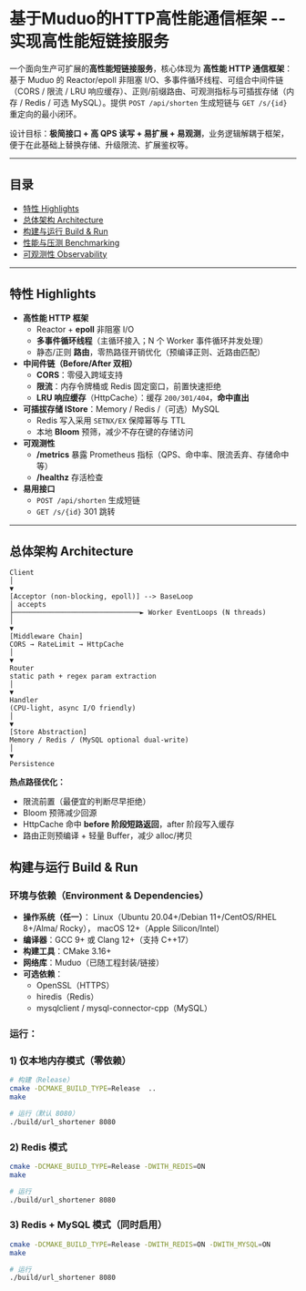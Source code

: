 # 基于Muduo的HTTP高性能通信框架 -- 实现高性能短链接服务

一个面向生产可扩展的**高性能短链接服务**，核心体现为 **高性能 HTTP 通信框架**：  
基于 Muduo 的 Reactor/epoll 非阻塞 I/O、多事件循环线程、可组合中间件链（CORS / 限流 / LRU 响应缓存）、正则/前缀路由、可观测指标与可插拔存储（内存 / Redis / 可选 MySQL）。提供 `POST /api/shorten` 生成短链与 `GET /s/{id}` 重定向的最小闭环。

设计目标：**极简接口 + 高 QPS 读写 + 易扩展 + 易观测**，业务逻辑解耦于框架，便于在此基础上替换存储、升级限流、扩展鉴权等。

---

## 目录

- [特性 Highlights](#特性-highlights)
- [总体架构 Architecture](#总体架构-architecture)
- [构建与运行 Build & Run](#构建与运行-build--run)
- [性能与压测 Benchmarking](#性能与压测-benchmarking)
- [可观测性 Observability](#可观测性-observability)

---

## 特性 Highlights

- **高性能 HTTP 框架**
  - Reactor + **epoll** 非阻塞 I/O
  - **多事件循环线程**（主循环接入；N 个 Worker 事件循环并发处理）
  - 静态/正则 **路由**，零热路径开销优化（预编译正则、近路由匹配）
- **中间件链（Before/After 双相）**
  - **CORS**：零侵入跨域支持
  - **限流**：内存令牌桶或 Redis 固定窗口，前置快速拒绝
  - **LRU 响应缓存**（HttpCache）：缓存 `200/301/404`，**命中直出**
- **可插拔存储 IStore**：Memory / Redis /（可选）MySQL
  - Redis 写入采用 `SETNX/EX` 保障幂等与 TTL
  - 本地 **Bloom** 预筛，减少不存在键的存储访问
- **可观测性**
  - **/metrics** 暴露 Prometheus 指标（QPS、命中率、限流丢弃、存储命中等）
  - **/healthz** 存活检查
- **易用接口**
  - `POST /api/shorten` 生成短链
  - `GET /s/{id}` 301 跳转

---

## 总体架构 Architecture

```text
Client
│
▼
[Acceptor (non-blocking, epoll)] --> BaseLoop
│ accepts
├───────────────────────────────► Worker EventLoops (N threads)
│
▼
[Middleware Chain]
CORS → RateLimit → HttpCache
│
▼
Router
static path + regex param extraction
│
▼
Handler
(CPU-light, async I/O friendly)
│
▼
[Store Abstraction]
Memory / Redis / (MySQL optional dual-write)
│
▼
Persistence
```

**热点路径优化：**
- 限流前置（最便宜的判断尽早拒绝）
- Bloom 预筛减少回源
- HttpCache 命中 **before 阶段短路返回**，after 阶段写入缓存
- 路由正则预编译 + 轻量 Buffer，减少 alloc/拷贝

## 构建与运行 Build & Run
### 环境与依赖（Environment & Dependencies）

- **操作系统（任一）**：
Linux（Ubuntu 20.04+/Debian 11+/CentOS/RHEL 8+/Alma/ Rocky），
macOS 12+（Apple Silicon/Intel）
- **编译器**：GCC 9+ 或 Clang 12+（支持 C++17）
- **构建工具**：CMake 3.16+
- **网络库**：Muduo（已随工程封装/链接）
- **可选依赖**：
  - OpenSSL（HTTPS）
  - hiredis（Redis）
  - mysqlclient / mysql-connector-cpp（MySQL）

### 运行：
### 1) 仅本地内存模式（零依赖）

```bash
# 构建（Release）
cmake -DCMAKE_BUILD_TYPE=Release  ..
make

# 运行（默认 8080）
./build/url_shortener 8080
```

### 2)  Redis 模式

```bash
cmake -DCMAKE_BUILD_TYPE=Release -DWITH_REDIS=ON
make

# 运行
./build/url_shortener 8080
```
### 3) Redis + MySQL 模式（同时启用）
```bash
cmake -DCMAKE_BUILD_TYPE=Release -DWITH_REDIS=ON -DWITH_MYSQL=ON       -DMUDUO_LIBRARIES="-lmuduo_net -lmuduo_base -lpthread"       -DOPENSSL_LIBRARIES="-lssl -lcrypto"       ..
make

# 运行
./build/url_shortener 8080
```



